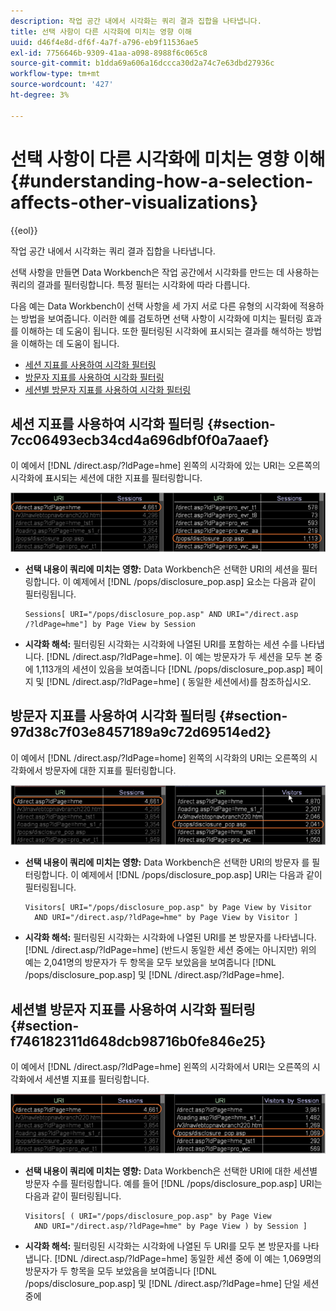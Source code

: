 ```yaml
---
description: 작업 공간 내에서 시각화는 쿼리 결과 집합을 나타냅니다.
title: 선택 사항이 다른 시각화에 미치는 영향 이해
uuid: d46f4e8d-df6f-4a7f-a796-eb9f11536ae5
exl-id: 7756646b-9309-41aa-a098-8988f6c065c8
source-git-commit: b1dda69a606a16dccca30d2a74c7e63dbd27936c
workflow-type: tm+mt
source-wordcount: '427'
ht-degree: 3%

---
```


# 선택 사항이 다른 시각화에 미치는 영향 이해{#understanding-how-a-selection-affects-other-visualizations}

{{eol}}

작업 공간 내에서 시각화는 쿼리 결과 집합을 나타냅니다.

선택 사항을 만들면 Data Workbench은 작업 공간에서 시각화를 만드는 데 사용하는 쿼리의 결과를 필터링합니다. 특정 필터는 시각화에 따라 다릅니다.

다음 예는 Data Workbench이 선택 사항을 세 가지 서로 다른 유형의 시각화에 적용하는 방법을 보여줍니다. 이러한 예를 검토하면 선택 사항이 시각화에 미치는 필터링 효과를 이해하는 데 도움이 됩니다. 또한 필터링된 시각화에 표시되는 결과를 해석하는 방법을 이해하는 데 도움이 됩니다.

* [세션 지표를 사용하여 시각화 필터링](../../../../home/c-get-started/c-vis/c-sel-vis/c-sel-aff-vis.md#section-7cc06493ecb34cd4a696dbf0f0a7aaef)
* [방문자 지표를 사용하여 시각화 필터링](../../../../home/c-get-started/c-vis/c-sel-vis/c-sel-aff-vis.md#section-97d38c7f03e8457189a9c72d69514ed2)
* [세션별 방문자 지표를 사용하여 시각화 필터링](../../../../home/c-get-started/c-vis/c-sel-vis/c-sel-aff-vis.md#section-f746182311d648dcb98716b0fe846e25)

## 세션 지표를 사용하여 시각화 필터링 {#section-7cc06493ecb34cd4a696dbf0f0a7aaef}

이 예에서 [!DNL /direct.asp/?ldPage=hme] 왼쪽의 시각화에 있는 URI는 오른쪽의 시각화에 표시되는 세션에 대한 지표를 필터링합니다.

![](assets/client-vis1.png)

* **선택 내용이 쿼리에 미치는 영향:** Data Workbench은 선택한 URI의 세션을 필터링합니다. 이 예제에서 [!DNL /pops/disclosure_pop.asp] 요소는 다음과 같이 필터링됩니다.

   ```
   Sessions[ URI="/pops/disclosure_pop.asp" AND URI="/direct.asp
   /?ldPage=hme"] by Page View by Session
   ```

* **시각화 해석:** 필터링된 시각화는 시각화에 나열된 URI를 포함하는 세션 수를 나타냅니다. [!DNL /direct.asp/?ldPage=hme]. 이 예는 방문자가 두 세션을 모두 본 중에 1,113개의 세션이 있음을 보여줍니다 [!DNL /pops/disclosure_pop.asp] 페이지 및 [!DNL /direct.asp/?ldPage=hme] ( 동일한 세션에서)를 참조하십시오.

## 방문자 지표를 사용하여 시각화 필터링 {#section-97d38c7f03e8457189a9c72d69514ed2}

이 예에서 [!DNL /direct.asp/?ldPage=home] 왼쪽의 시각화의 URI는 오른쪽의 시각화에서 방문자에 대한 지표를 필터링합니다.

![](assets/client-vis2.png)

* **선택 내용이 쿼리에 미치는 영향:** Data Workbench은 선택한 URI의 방문자 를 필터링합니다. 이 예제에서 [!DNL /pops/disclosure_pop.asp] URI는 다음과 같이 필터링됩니다.

   ```
   Visitors[ URI="/pops/disclosure_pop.asp" by Page View by Visitor 
     AND URI="/direct.asp/?ldPage=hme" by Page View by Visitor ]
   ```

* **시각화 해석:** 필터링된 시각화는 시각화에 나열된 URI를 본 방문자를 나타냅니다. [!DNL /direct.asp/?ldPage=hme] (반드시 동일한 세션 중에는 아니지만) 위의 예는 2,041명의 방문자가 두 항목을 모두 보았음을 보여줍니다 [!DNL /pops/disclosure_pop.asp] 및 [!DNL /direct.asp/?ldPage=hme].

## 세션별 방문자 지표를 사용하여 시각화 필터링 {#section-f746182311d648dcb98716b0fe846e25}

이 예에서 [!DNL /direct.asp/?ldPage=hme] 왼쪽의 시각화에서 URI는 오른쪽의 시각화에서 세션별 지표를 필터링합니다.

![](assets/client-vis3.png)

* **선택 내용이 쿼리에 미치는 영향:** Data Workbench은 선택한 URI에 대한 세션별 방문자 수를 필터링합니다. 예를 들어 [!DNL /pops/disclosure_pop.asp] URI는 다음과 같이 필터링됩니다.

   ```
   Visitors[ ( URI="/pops/disclosure_pop.asp" by Page View 
     AND URI="/direct.asp/?ldPage=hme" by Page View ) by Session ]
   ```

* **시각화 해석:** 필터링된 시각화는 시각화에 나열된 두 URI를 모두 본 방문자를 나타냅니다. [!DNL /direct.asp/?ldPage=hme] 동일한 세션 중에 이 예는 1,069명의 방문자가 두 항목을 모두 보았음을 보여줍니다 [!DNL /pops/disclosure_pop.asp] 및 [!DNL /direct.asp/?ldPage=hme] 단일 세션 중에
